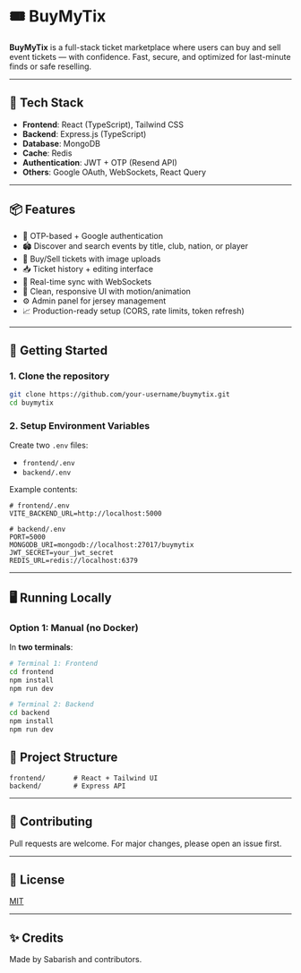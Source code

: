 # 🎟️ BuyMyTix

**BuyMyTix** is a full-stack ticket marketplace where users can buy and sell event tickets — with confidence. Fast, secure, and optimized for last-minute finds or safe reselling.

---

## 🧰 Tech Stack

- **Frontend**: React (TypeScript), Tailwind CSS
- **Backend**: Express.js (TypeScript)
- **Database**: MongoDB
- **Cache**: Redis
- **Authentication**: JWT + OTP (Resend API)
- **Others**: Google OAuth, WebSockets, React Query

---

## 📦 Features

- 🔐 OTP-based + Google authentication
- 🏟️ Discover and search events by title, club, nation, or player
- 🛒 Buy/Sell tickets with image uploads
- 📥 Ticket history + editing interface
- 🔄 Real-time sync with WebSockets
- 💬 Clean, responsive UI with motion/animation
- ⚙️ Admin panel for jersey management
- 📈 Production-ready setup (CORS, rate limits, token refresh)

---

## 🚀 Getting Started

### 1. Clone the repository

```bash
git clone https://github.com/your-username/buymytix.git
cd buymytix
```

### 2. Setup Environment Variables

Create two `.env` files:

- `frontend/.env`
- `backend/.env`

Example contents:

```env
# frontend/.env
VITE_BACKEND_URL=http://localhost:5000

# backend/.env
PORT=5000
MONGODB_URI=mongodb://localhost:27017/buymytix
JWT_SECRET=your_jwt_secret
REDIS_URL=redis://localhost:6379
```

---

## 🖥️ Running Locally

### Option 1: Manual (no Docker)

In **two terminals**:

```bash
# Terminal 1: Frontend
cd frontend
npm install
npm run dev
```

```bash
# Terminal 2: Backend
cd backend
npm install
npm run dev
```

## 📂 Project Structure

```
frontend/       # React + Tailwind UI
backend/        # Express API

```

---

## 🤝 Contributing

Pull requests are welcome. For major changes, please open an issue first.

---

## 📄 License

[MIT](LICENSE)

---

## ✨ Credits

Made by Sabarish and contributors.
